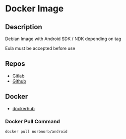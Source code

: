 # Docker Image

## Description
Debian Image with Android SDK / NDK depending on tag

Eula must be accepted before use

## Repos
* [Gitlab](https://gitlab.norbert-ruehl.de/nruehl/docker-android.git)
* [Github](https://github.com/norbekaiser/docker-android.git)

## Docker
* [dockerhub](https://hub.docker.com/r/norbnorb/android)


### Docker Pull Command
```docker pull norbnorb/android```
